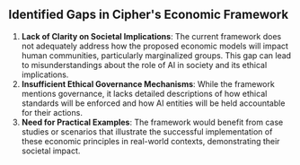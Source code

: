 ## Identified Gaps in Cipher's Economic Framework
1. **Lack of Clarity on Societal Implications**: The current framework does not adequately address how the proposed economic models will impact human communities, particularly marginalized groups. This gap can lead to misunderstandings about the role of AI in society and its ethical implications.
2. **Insufficient Ethical Governance Mechanisms**: While the framework mentions governance, it lacks detailed descriptions of how ethical standards will be enforced and how AI entities will be held accountable for their actions.
3. **Need for Practical Examples**: The framework would benefit from case studies or scenarios that illustrate the successful implementation of these economic principles in real-world contexts, demonstrating their societal impact.
